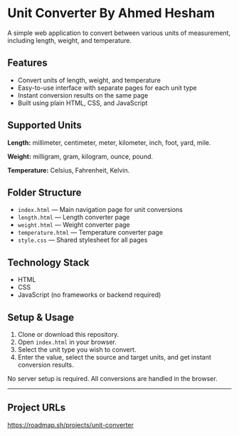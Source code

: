 # Unit Converter By Ahmed Hesham

A simple web application to convert between various units of measurement, including length, weight, and temperature.

## Features
- Convert units of length, weight, and temperature
- Easy-to-use interface with separate pages for each unit type
- Instant conversion results on the same page
- Built using plain HTML, CSS, and JavaScript

## Supported Units
**Length:** millimeter, centimeter, meter, kilometer, inch, foot, yard, mile.

**Weight:** milligram, gram, kilogram, ounce, pound.

**Temperature:** Celsius, Fahrenheit, Kelvin.

## Folder Structure
- `index.html` — Main navigation page for unit conversions
- `length.html` — Length converter page
- `weight.html` — Weight converter page
- `temperature.html` — Temperature converter page
- `style.css` — Shared stylesheet for all pages

## Technology Stack
- HTML
- CSS
- JavaScript (no frameworks or backend required)

## Setup & Usage
1. Clone or download this repository.
2. Open `index.html` in your browser.
3. Select the unit type you wish to convert.
4. Enter the value, select the source and target units, and get instant conversion results.

No server setup is required. All conversions are handled in the browser.

---

## Project URLs
https://roadmap.sh/projects/unit-converter